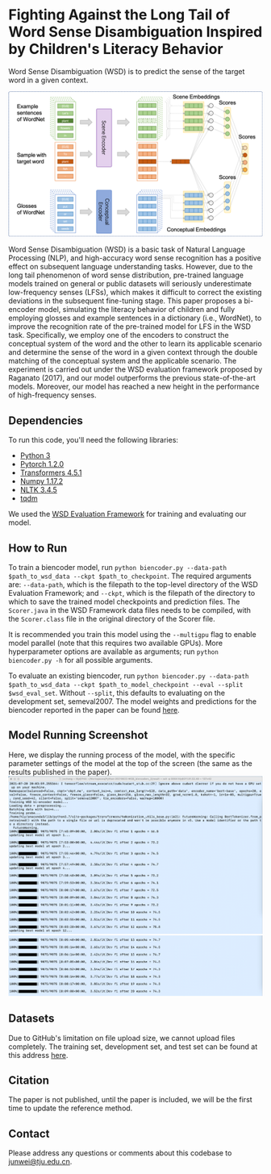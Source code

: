 # Fighting Against the Long Tail of Word Sense Disambiguation Inspired by Children's Literacy Behavior

Word Sense Disambiguation (WSD) is to predict the sense of the target word in a given context.


![模型结构图](https://github.com/yboys0504/wsd/blob/main/model.png)

Word Sense Disambiguation (WSD) is a basic task of Natural Language Processing (NLP), and high-accuracy word sense recognition has a positive effect on subsequent language understanding tasks. However, due to the long tail phenomenon of word sense distribution, pre-trained language models trained on general or public datasets will seriously underestimate low-frequency senses (LFSs), which makes it difficult to correct the existing deviations in the subsequent fine-tuning stage. This paper proposes a bi-encoder model, simulating the literacy behavior of children and fully employing glosses and example sentences in a dictionary (i.e., WordNet), to improve the recognition rate of the pre-trained model for LFS in the WSD task. Specifically, we employ one of the encoders to construct the conceptual system of the word and the other to learn its applicable scenario and determine the sense of the word in a given context through the double matching of the conceptual system and the applicable scenario. The experiment is carried out under the WSD evaluation framework proposed by Raganato (2017), and our model outperforms the previous state-of-the-art models. Moreover, our model has reached a new height in the performance of high-frequency senses.


## Dependencies 
To run this code, you'll need the following libraries:
* [Python 3](https://www.python.org/)
* [Pytorch 1.2.0](https://pytorch.org/)
* [Transformers 4.5.1](https://github.com/huggingface/transformers)
* [Numpy 1.17.2](https://numpy.org/)
* [NLTK 3.4.5](https://www.nltk.org/)
* [tqdm](https://tqdm.github.io/)

We used the [WSD Evaluation Framework](http://lcl.uniroma1.it/wsdeval/) for training and evaluating our model.


## How to Run 
To train a biencoder model, run `python biencoder.py --data-path $path_to_wsd_data --ckpt $path_to_checkpoint`. The required arguments are: `--data-path`, which is the filepath to the top-level directory of the WSD Evaluation Framework; and `--ckpt`, which is the filepath of the directory to which to save the trained model checkpoints and prediction files. The `Scorer.java` in the WSD Framework data files needs to be compiled, with the `Scorer.class` file in the original directory of the Scorer file.

It is recommended you train this model using the `--multigpu` flag to enable model parallel (note that this requires two available GPUs). More hyperparameter options are available as arguments; run `python biencoder.py -h` for all possible arguments.

To evaluate an existing biencoder, run `python biencoder.py --data-path $path_to_wsd_data --ckpt $path_to_model_checkpoint --eval --split $wsd_eval_set`. Without `--split`, this defaults to evaluating on the development set, semeval2007. The model weights and predictions for the biencoder reported in the paper can be found [here](https://drive.google.com/file/d/1NZX_eMHQfRHhJnoJwEx2GnbnYIQepIQj).


## Model Running Screenshot
Here, we display the running process of the model, with the specific parameter settings of the model at the top of the screen (the same as the results published in the paper).
![模型运行截屏](https://github.com/yboys0504/wsd/blob/main/a1.png)
![模型运行截屏](https://github.com/yboys0504/wsd/blob/main/a2.png)


## Datasets
Due to GitHub's limitation on file upload size, we cannot upload files completely.
The training set, development set, and test set can be found at this address [here](http://lcl.uniroma1.it/wsdeval/home).


## Citation
The paper is not published, until the paper is included, we will be the first time to update the reference method.


## Contact
Please address any questions or comments about this codebase to junwei@tju.edu.cn.


